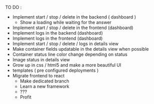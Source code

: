 TO DO :

- Implement start / stop / delete in the backend ( dashboard )
  - Show a loading while waiting for the answer
- Implement start / stop / delete in the frontend (dashboard)
- Implement logs in the backend (dashboard)
- Implement logs in the frontend (dashboard)
- Implement start / stop / delete / logs in details view
- Make container fields updatable in the details view when possible
- Container status line color change depending on status
- Image status in details view
- Grow up in css / html5 and make a more beautiful UI
- templates ( pre configured deployments )
- Migrate frontend to react
  - Make dedicated branch
  - Learn a new framework
  - ???
  - Profit

